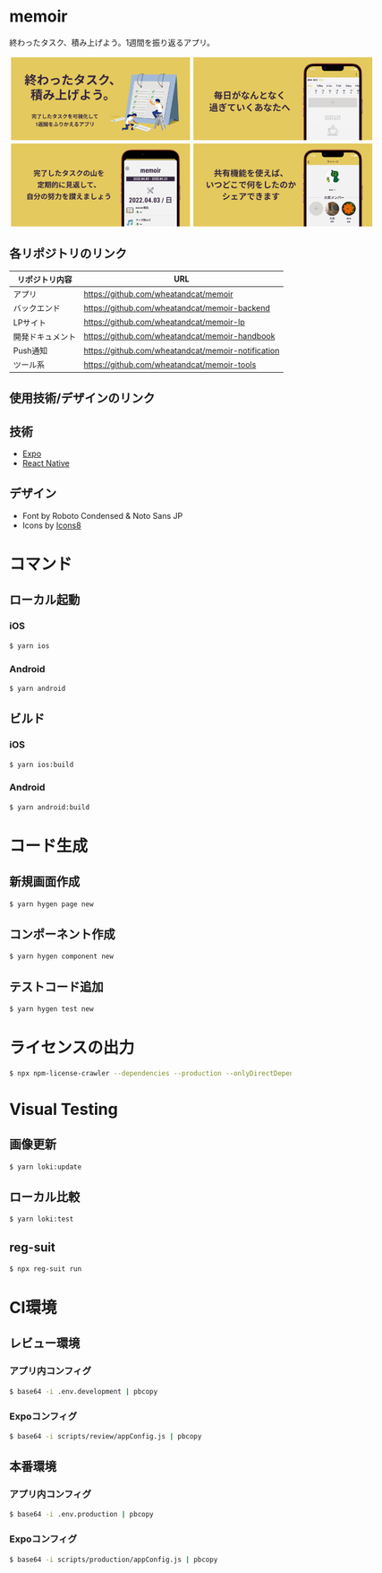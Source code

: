 # memoir

終わったタスク、積み上げよう。1週間を振り返るアプリ。

<div style="display:flex">
    <img src="./doc/001.jpg" width="320" style="padding:3px"/>
    <img src="./doc/002.jpg" width="320" style="padding:3px"/>
</div>
<div style="display:flex">
    <img src="./doc/003.jpg" width="320" style="padding:3px"/>
    <img src="./doc/004.jpg" width="320" style="padding:3px"/>
</div>


## 各リポジトリのリンク

|  リポジトリ内容  |  URL  |
| ---- | ---- |
|  アプリ  |  https://github.com/wheatandcat/memoir  |
|  バックエンド  |  https://github.com/wheatandcat/memoir-backend  |
|  LPサイト  |  https://github.com/wheatandcat/memoir-lp  |
|  開発ドキュメント  |  https://github.com/wheatandcat/memoir-handbook  |
|  Push通知  |  https://github.com/wheatandcat/memoir-notification  |
|  ツール系  |  https://github.com/wheatandcat/memoir-tools  |


## 使用技術/デザインのリンク

## 技術

 - [Expo](https://expo.io/)
 - [React Native](https://reactnative.dev/)

## デザイン
 - Font by Roboto Condensed & Noto Sans JP
 - Icons by [Icons8](https://icons8.jp/)


# コマンド

## ローカル起動

### iOS 

```bash
$ yarn ios
```


### Android

```bash
$ yarn android
```


## ビルド

### iOS

```bash
$ yarn ios:build
```

### Android

```bash
$ yarn android:build
```


# コード生成

## 新規画面作成
```bash
$ yarn hygen page new
```

## コンポーネント作成
```bash
$ yarn hygen component new
```

## テストコード追加
```bash
$ yarn hygen test new
```

# ライセンスの出力

```bash
$ npx npm-license-crawler --dependencies --production --onlyDirectDependencies --omitVersion --json ./src/licenses.json
```

# Visual Testing

## 画像更新 

```bash
$ yarn loki:update
```

## ローカル比較

```bash
$ yarn loki:test
```

## reg-suit

```bash
$ npx reg-suit run
```

# CI環境

## レビュー環境

### アプリ内コンフィグ 

```bash
$ base64 -i .env.development | pbcopy
```

### Expoコンフィグ
```bash
$ base64 -i scripts/review/appConfig.js | pbcopy
```

## 本番環境

### アプリ内コンフィグ 

```bash
$ base64 -i .env.production | pbcopy
```


### Expoコンフィグ
```bash
$ base64 -i scripts/production/appConfig.js | pbcopy
```
